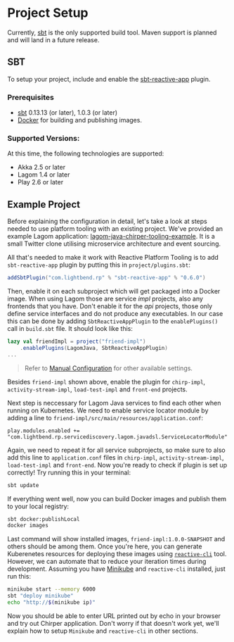 # Project Setup

Currently, [sbt](http://www.scala-sbt.org/) is the only supported build tool. Maven support is planned and will land in a future release.

## SBT

To setup your project, include and enable the [sbt-reactive-app](https://github.com/lightbend/sbt-reactive-app) plugin.

### Prerequisites

* [sbt](http://www.scala-sbt.org/) 0.13.13 (or later), 1.0.3 (or later)
* [Docker](https://www.docker.com/) for building and publishing images.

### Supported Versions:

At this time, the following technologies are supported:

* Akka 2.5 or later
* Lagom 1.4 or later
* Play 2.6 or later

## Example Project

Before explaining the configuration in detail, let's take a look at steps needed to use platform tooling with an existing project. We've provided an example Lagom application: [lagom-java-chirper-tooling-example](https://github.com/mitkus/lagom-java-chirper-tooling-example). It is a small Twitter clone utilising microservice architecture and event sourcing.

All that's needed to make it work with Reactive Platform Tooling is to add `sbt-reactive-app` plugin by putting this in `project/plugins.sbt`:

```scala
addSbtPlugin("com.lightbend.rp" % "sbt-reactive-app" % "0.6.0")
```

Then, enable it on each subproject which will get packaged into a Docker image. When using Lagom those are service *impl* projects, also any frontends that you have. Don't enable it for the *api* projects, those only define service interfaces and do not produce any executables. In our case this can be done by adding `SbtReactiveAppPlugin` to the `enablePlugins()` call in `build.sbt` file. It should look like this:

```scala
lazy val friendImpl = project("friend-impl")
    .enablePlugins(LagomJava, SbtReactiveAppPlugin)
...
```

> Refer to [Manual Configuration](project-configuration.html#manual-configuration) for other available settings.

Besides `friend-impl` shown above, enable the plugin for `chirp-impl`, `activity-stream-impl`, `load-test-impl` and `front-end` projects.

Next step is neccessary for Lagom Java services to find each other when running on Kubernetes. We need to enable service locator module by adding a line to `friend-impl/src/main/resources/application.conf`:

```hocon
play.modules.enabled += "com.lightbend.rp.servicediscovery.lagom.javadsl.ServiceLocatorModule"
```

Again, we need to repeat it for all service subprojects, so make sure to also add this line to `application.conf` files in `chirp-impl`, `activity-stream-impl`, `load-test-impl` and `front-end`. Now you're ready to check if plugin is set up correctly! Try running this in your terminal:

```bash
sbt update
```

If everything went well, now you can build Docker images and publish them to your local registry:

```bash
sbt docker:publishLocal
docker images
```

Last command will show installed images, `friend-impl:1.0.0-SNAPSHOT` and others should be among them. Once you're here, you can generate Kuberenetes resources for deploying these images using [`reactive-cli`](kubernetes-deployment.html) tool. However, we can automate that to reduce your iteration times during development. Assuming you have [Minikube](https://kubernetes.io/docs/getting-started-guides/minikube/) and `reactive-cli` installed, just run this:

```bash
minikube start --memory 6000
sbt "deploy minikube"
echo "http://$(minikube ip)"
```

Now you should be able to enter URL printed out by echo in your browser and try out Chirper application. Don't worry if that doesn't work yet, we'll explain how to setup `Minikube` and `reactive-cli` in other sections.